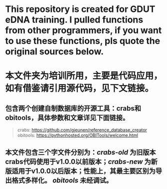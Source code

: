 # This repository is created for GDUT eDNA training. I pulled functions from other programmers, if you want to use these functions, pls quote the original sources below.
# 本文件夹为培训所用，主要是代码应用，如有借鉴请引用源代码，见下文链接。
## 包含两个创建自制数据库的开源工具：crabs和obitools，具体参数和文章详见下面链接。
> crabs: https://github.com/gjeunen/reference_database_creator
> obitools: https://pythonhosted.org/OBITools/welcome.html

## 本文件包含三个字文件分别为：_crabs-old_ 为旧版本crabs代码使用于v1.0.0以前版本；_crabs-new_ 为新版适用于v1.0.0以后版本；性能上，其最主要区别为导出格式多样化。 _obitools_ 未经调试。